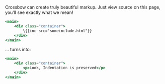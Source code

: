 Crossbow can create truly beautiful markup. Just view source on this page, you'll see exactly
what we mean!

```hbs
<main>
    <div class="container">
        \{{inc src="someinclude.html"}}
    </div>
</main>
```

... turns into:  
```hbs
<main>
    <div class="container">
        <p>Look, Indentation is preserved</p>
    </div>
</main>
```